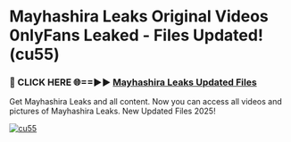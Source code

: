 # Mayhashira Leaks Original Videos 0nlyFans Leaked - Files Updated! (cu55)

<h3>🔴 CLICK HERE 🌐==►► <a href="https://tinyurl.com/brd5kh86" rel="nofollow">Mayhashira Leaks Updated Files</a></h3>

Get Mayhashira Leaks and all content. Now you can access all videos and pictures of Mayhashira Leaks. New Updated Files 2025!

[![cu55](https://i.imgur.com/K7sEzmb.gif)](https://tinyurl.com/brd5kh86)
